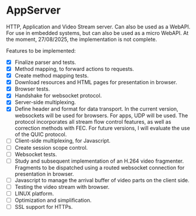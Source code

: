 # AppServer
HTTP, Application and Video Stream server. Can also be used as a WebAPI.
For use in embedded systems, but can also be used as a micro WebAPI.
At the moment, 27/08/2025, the implementation is not complete.

Features to be implemented:

- [X] Finalize parser and tests.
- [X] Method mapping, to forward actions to requests.
- [X] Create method mapping tests.
- [X] Download resources and HTML pages for presentation in browser.
- [X] Browser tests.
- [X] Handshake for websocket protocol.
- [X] Server-side multiplexing.
- [X] Define header and format for data transport. In the current version, websockets will be used for browsers. For apps, UDP will be used. The protocol incorporates all stream flow control features, as well as correction methods with FEC. For future versions, I will evaluate the use of the QUIC protocol.
- [ ] Client-side multiplexing, for Javascript.
- [ ] Create session scope control.
- [ ] Websocket tests.
- [ ] Study and subsequent implementation of an H.264 video fragmenter. Fragments to be dispatched using a routed websocket connection for presentation in browser.
- [ ] Javascript to manage the arrival buffer of video parts on the client side.
- [ ] Testing the video stream with browser.
- [ ] LINUX platform.
- [ ] Optimization and simplification.
- [ ] SSL support for HTTPs.
